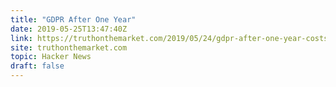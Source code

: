 ```yaml
---
title: "GDPR After One Year"
date: 2019-05-25T13:47:40Z
link: https://truthonthemarket.com/2019/05/24/gdpr-after-one-year-costs-and-unintended-consequences/?utm_medium=RSS&utm_source=hune
site: truthonthemarket.com
topic: Hacker News
draft: false
---
```

